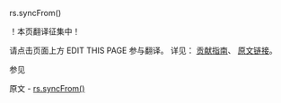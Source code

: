  rs.syncFrom()

 ！本页翻译征集中！

请点击页面上方 EDIT THIS PAGE 参与翻译。
详见：
[贡献指南]( https://github.com/whaleal/MongoDB-Manual-zh/blob/master/CONTRIBUTING.md )、
[原文链接](  https://docs.mongodb.com/manual/reference/method/rs.syncFrom/  )。

 参见

原文 - [rs.syncFrom()]( https://docs.mongodb.com/manual/reference/method/rs.syncFrom/ )

